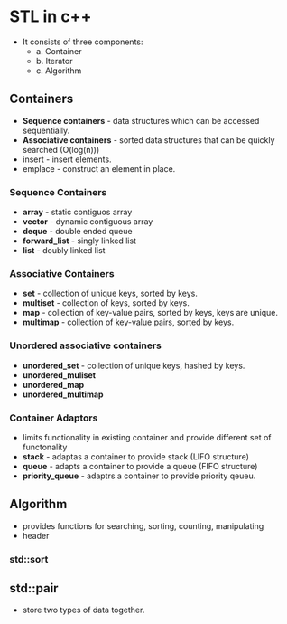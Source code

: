  # STL in c++

* It consists of three components:
    * a. Container
    * b. Iterator
    * c. Algorithm


## Containers

* **Sequence containers** - data structures which can be accessed sequentially.
* **Associative containers** - sorted data structures that can be quickly searched (O(log(n)))
* insert - insert elements.
* emplace - construct an element in place.

### Sequence Containers

* **array** - static contiguos array
* **vector** - dynamic contiguous array
* **deque** - double ended queue
* **forward_list** - singly linked list
* **list** - doubly linked list

### Associative Containers
* **set** - collection of unique keys, sorted by keys.
* **multiset** - collection of keys, sorted by keys.
* **map** - collection of key-value pairs, sorted by keys, keys are unique.
* **multimap** - collection of key-value pairs, sorted by keys.

### Unordered associative containers
* **unordered_set** - collection of unique keys, hashed by keys.
* **unordered_muliset** 
* **unordered_map**
* **unordered_multimap**

### Container Adaptors
* limits functionality in existing container and provide different set of functonality
* **stack** - adaptas a container to provide stack (LIFO structure)
* **queue** - adapts a container to provide a queue (FIFO structure)
* **priority_queue** - adaptrs a container to provide priority qeueu.

## Algorithm

* provides functions for searching, sorting, counting, manipulating
* <algorithm> header 

### std::sort

## std::pair
* store two types of data together.




